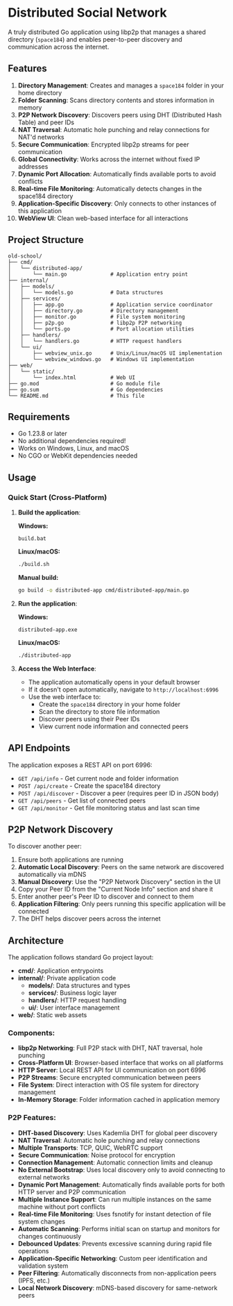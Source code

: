 # Distributed Social Network

A truly distributed Go application using libp2p that manages a shared directory (`space184`) and enables peer-to-peer discovery and communication across the internet.

## Features

1. **Directory Management**: Creates and manages a `space184` folder in your home directory
2. **Folder Scanning**: Scans directory contents and stores information in memory  
3. **P2P Network Discovery**: Discovers peers using DHT (Distributed Hash Table) and peer IDs
4. **NAT Traversal**: Automatic hole punching and relay connections for NAT'd networks
5. **Secure Communication**: Encrypted libp2p streams for peer communication
6. **Global Connectivity**: Works across the internet without fixed IP addresses
7. **Dynamic Port Allocation**: Automatically finds available ports to avoid conflicts
8. **Real-time File Monitoring**: Automatically detects changes in the space184 directory
9. **Application-Specific Discovery**: Only connects to other instances of this application
10. **WebView UI**: Clean web-based interface for all interactions

## Project Structure

```
old-school/
├── cmd/
│   └── distributed-app/
│       └── main.go              # Application entry point
├── internal/
│   ├── models/
│   │   └── models.go            # Data structures
│   ├── services/
│   │   ├── app.go               # Application service coordinator
│   │   ├── directory.go         # Directory management
│   │   ├── monitor.go           # File system monitoring
│   │   ├── p2p.go               # libp2p P2P networking
│   │   └── ports.go             # Port allocation utilities
│   ├── handlers/
│   │   └── handlers.go          # HTTP request handlers
│   └── ui/
│       ├── webview_unix.go      # Unix/Linux/macOS UI implementation
│       └── webview_windows.go   # Windows UI implementation
├── web/
│   └── static/
│       └── index.html           # Web UI
├── go.mod                       # Go module file
├── go.sum                       # Go dependencies
└── README.md                    # This file
```

## Requirements

- Go 1.23.8 or later
- No additional dependencies required! 
- Works on Windows, Linux, and macOS
- No CGO or WebKit dependencies needed

## Usage

### Quick Start (Cross-Platform)

1. **Build the application**:
   
   **Windows:**
   ```batch
   build.bat
   ```
   
   **Linux/macOS:**
   ```bash
   ./build.sh
   ```
   
   **Manual build:**
   ```bash
   go build -o distributed-app cmd/distributed-app/main.go
   ```

2. **Run the application**:
   
   **Windows:**
   ```batch
   distributed-app.exe
   ```
   
   **Linux/macOS:**
   ```bash
   ./distributed-app
   ```

3. **Access the Web Interface**:
   - The application automatically opens in your default browser
   - If it doesn't open automatically, navigate to `http://localhost:6996`
   - Use the web interface to:
     - Create the `space184` directory in your home folder
     - Scan the directory to store file information
     - Discover peers using their Peer IDs
     - View current node information and connected peers

## API Endpoints

The application exposes a REST API on port 6996:

- `GET /api/info` - Get current node and folder information
- `POST /api/create` - Create the space184 directory
- `POST /api/discover` - Discover a peer (requires peer ID in JSON body)
- `GET /api/peers` - Get list of connected peers
- `GET /api/monitor` - Get file monitoring status and last scan time

## P2P Network Discovery

To discover another peer:
1. Ensure both applications are running
2. **Automatic Local Discovery**: Peers on the same network are discovered automatically via mDNS
3. **Manual Discovery**: Use the "P2P Network Discovery" section in the UI
4. Copy your Peer ID from the "Current Node Info" section and share it
5. Enter another peer's Peer ID to discover and connect to them
6. **Application Filtering**: Only peers running this specific application will be connected
7. The DHT helps discover peers across the internet

## Architecture

The application follows standard Go project layout:

- **cmd/**: Application entrypoints
- **internal/**: Private application code
  - **models/**: Data structures and types
  - **services/**: Business logic layer
  - **handlers/**: HTTP request handling
  - **ui/**: User interface management
- **web/**: Static web assets

### Components:

- **libp2p Networking**: Full P2P stack with DHT, NAT traversal, hole punching
- **Cross-Platform UI**: Browser-based interface that works on all platforms
- **HTTP Server**: Local REST API for UI communication on port 6996
- **P2P Streams**: Secure encrypted communication between peers
- **File System**: Direct interaction with OS file system for directory management
- **In-Memory Storage**: Folder information cached in application memory

### P2P Features:

- **DHT-based Discovery**: Uses Kademlia DHT for global peer discovery
- **NAT Traversal**: Automatic hole punching and relay connections
- **Multiple Transports**: TCP, QUIC, WebRTC support
- **Secure Communication**: Noise protocol for encryption
- **Connection Management**: Automatic connection limits and cleanup
- **No External Bootstrap**: Uses local discovery only to avoid connecting to external networks
- **Dynamic Port Management**: Automatically finds available ports for both HTTP server and P2P communication
- **Multiple Instance Support**: Can run multiple instances on the same machine without port conflicts
- **Real-time File Monitoring**: Uses fsnotify for instant detection of file system changes
- **Automatic Scanning**: Performs initial scan on startup and monitors for changes continuously
- **Debounced Updates**: Prevents excessive scanning during rapid file operations
- **Application-Specific Networking**: Custom peer identification and validation system
- **Peer Filtering**: Automatically disconnects from non-application peers (IPFS, etc.)
- **Local Network Discovery**: mDNS-based discovery for same-network peers
